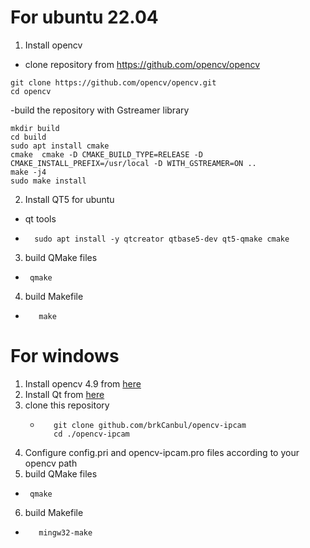 # For ubuntu 22.04
1. Install opencv
- clone repository from https://github.com/opencv/opencv
```shell
git clone https://github.com/opencv/opencv.git
cd opencv
```
-build the repository with Gstreamer library
```shell
mkdir build
cd build
sudo apt install cmake
cmake  cmake -D CMAKE_BUILD_TYPE=RELEASE -D CMAKE_INSTALL_PREFIX=/usr/local -D WITH_GSTREAMER=ON ..
make -j4
sudo make install
```
2. Install QT5 for ubuntu
  - qt tools
  - ```shell
      sudo apt install -y qtcreator qtbase5-dev qt5-qmake cmake
    ```
3. build QMake files
  -  ```shell
      qmake
      ```
4. build Makefile
  - ```shell
       make
      ```
# For windows
1. Install opencv 4.9   from [here](https://opencv.org/releases/)
2. Install Qt from [here](https://www.qt.io/download)
3. clone this repository
   - ```shell
        git clone github.com/brkCanbul/opencv-ipcam
        cd ./opencv-ipcam
        ```
4. Configure config.pri and opencv-ipcam.pro files according to your opencv path
5. build QMake files
  -  ```shell
      qmake
      ```
6. build Makefile
  - ```shell
       mingw32-make
      ```